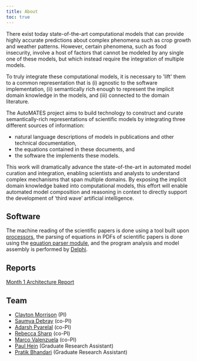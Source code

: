 ```yaml
---
title: About
toc: true
---
```


There exist today state-of-the-art computational models that can provide highly
accurate predictions about complex phenomena such as crop growth and weather
patterns. However, certain phenomena, such as food insecurity, involve a host of
factors that cannot be modeled by any single one of these models, but which
instead require the integration of multiple models.

To truly integrate these computational models, it is necessary to 'lift' them to
a common representation that is (i) agnostic to the software implementation,
(ii) semantically rich enough to represent the implicit domain knowledge in the
models, and (iii) connected to the domain literature.

The AutoMATES project aims to build technology to construct and curate
semantically-rich representations of scientific models by integrating three
different sources of information:

- natural language descriptions of models in publications and other technical documentation,
- the equations contained in these documents, and
- the software the implements these models.

This work will dramatically advance the state-of-the-art in automated model
curation and integration, enabling scientists and analysts to understand complex
mechanisms that span multiple domains. By exposing the implicit domain knowledge
baked into computational models, this effort will enable automated model
composition and reasoning in context to directly support the development of
‘third wave’ artificial intelligence.

## Software

The machine reading of the scientific papers is done using a tool built upon
[processors](https://github.com/clulab/processors), the parsing of equations in
PDFs of scientific papers is done using the
[equation parser module](https://ml4ai.github.io/automates/equation_extraction), and the program
analysis and model assembly is performed by
[Delphi](https://github.com/ml4ai/delphi).

## Reports
[Month 1 Architecture Report](/documentation/reports/m1_architecture_report/)

## Team

- [Clayton Morrison](http://w3.sista.arizona.edu/~clayton/) (PI)
- [Saumya Debray](http://www2.cs.arizona.edu/~debray/) (co-PI)
- [Adarsh Pyarelal](http://adarsh.cc) (co-PI)
- [Rebecca Sharp](https://github.com/bsharpataz) (co-PI)
- [Marco Valenzuela](https://github.com/marcovzla) (co-PI)
- [Paul Hein](https://github.com/pauldhein) (Graduate Research Assistant)
- [Pratik Bhandari](https://github.com/pratikbhd) (Graduate Research Assistant)
